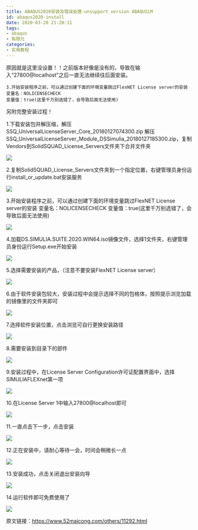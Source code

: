 ```yaml
---
title: ABAQUS2020安装及错误处理-unsupport version ABAQUSLM
id: abaqus2020-install
date: 2020-03-28 21:20:11
tags:
- abaqus
- 有限元
categories:
- 实用教程
---
```


原因就是这里没设置！！之前版本好像是没有的，导致在输入“27800@localhost”之后一直无法继续往后面安装。

```
3.开始安装程序之前，可以通过创建下面的环境变量跳过FlexNET License server的安装
变量名：NOLICENSECHECK
变量值：true(这里千万别选错了，会导致后面无法使用)
```

另附完整安装过程！

<!---more--->

1.下载安装包并解压缩，解压SSQ_UniversalLicenseServer_Core_20180127074300.zip
解压SSQ_UniversalLicenseServer_Module_DSSimulia_20180127185300.zip，复制Vendors到SolidSQUAD_License_Servers文件夹下合并文件夹

![ ](https://p9.pstatp.com/large/pgc-image/987cbfab61d744509fd0be256813d0ac)

2.复制SolidSQUAD_License_Servers文件夹到一个指定位置，右键管理员身份运行install_or_update.bat安装服务

![ ](https://p3.pstatp.com/large/pgc-image/e67a4ea8b1054e6bbbcf83b52101e712)

3.开始安装程序之前，可以通过创建下面的环境变量跳过FlexNET License server的安装
变量名：NOLICENSECHECK
变量值：true(这里千万别选错了，会导致后面无法使用)

![ ](https://p3.pstatp.com/large/pgc-image/3c31e5c97f9c48c0b5cc2f45f800e260)

4.加载DS.SIMULIA.SUITE.2020.WIN64.iso镜像文件，选择1文件夹，右键管理员身份运行Setup.exe开始安装

![ ](https://p3.pstatp.com/large/pgc-image/270e151b31624e00803b7c71a4416570)

5.选择需要安装的产品，（注意不要安装FlexNET License server）

![ ](https://p9.pstatp.com/large/pgc-image/3586e3d0ea9a4b00a4c8f3828461caeb)

6.由于软件安装包较大，安装过程中会提示选择不同的包格体，按照提示浏览加载的镜像里的文件夹即可

![ ](https://p3.pstatp.com/large/pgc-image/3eeb9afbebef48bc99a060d534f67045)

7.选择软件安装位置，点击浏览可自行更换安装路径

![ ](https://p1.pstatp.com/large/pgc-image/80c39d4173104a82a31c0608ae79cde3)

8.需要安装到目录下的部件

![ ](https://p3.pstatp.com/large/pgc-image/eaedd88200614ebfa41097b12e78b329)

9.安装过程中，在License Server Configuration许可证配置界面中，选择SIMULIAFLEXnet第一项

![ ](https://p1.pstatp.com/large/pgc-image/0a31eb0e5b4746ee847ab7bccde8e5d1)

10.在License Server 1中输入27800@localhost即可

![ ](https://p1.pstatp.com/large/pgc-image/e8f8c43503a54976a8a8ab3c1a595244)

11.一直点击下一步，点击安装

![ ](https://p1.pstatp.com/large/pgc-image/17ce513e87f14ea0b853f62bc70568e2)

12.正在安装中，请耐心等待一会，时间会稍微长一点

![ ](https://p3.pstatp.com/large/pgc-image/69e8a005f1a648eda8d191be65b921f1)

13.安装成功，点击关闭退出安装向导

![ ](https://p3.pstatp.com/large/pgc-image/65d9a23ff5914617b141c5c48e2f4e03)

14.运行软件即可免费使用了

![ ](https://p3.pstatp.com/large/pgc-image/6aef519a038c438997910333b544515a)



原文链接：https://www.52maicong.com/others/11292.html